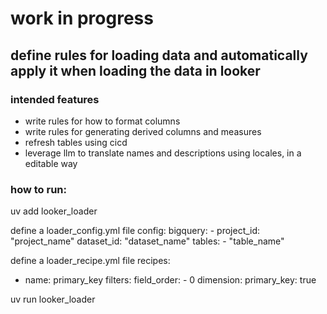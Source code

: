 # work in progress

## define rules for loading data and automatically apply it when loading the data in looker

### intended features
- write rules for how to format columns
- write rules for generating derived columns and measures
- refresh tables using cicd
- leverage llm to translate names and descriptions using locales, in a editable way

### how to run:
uv add looker_loader

define a loader_config.yml file
config:
  bigquery:
    - project_id: "project_name"
      dataset_id: "dataset_name"
      tables:
        - "table_name"

define a loader_recipe.yml file
recipes:
  - name: primary_key
    filters:
      field_order:
        - 0
    dimension:
      primary_key: true

uv run looker_loader
